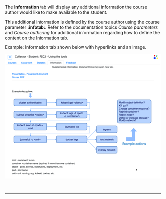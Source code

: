 

The __Information__ tab will display any additional information the course author would like to make available to the student.  

This additional information is defined by the course author using the course parameter __:infotab:__.  Refer to the documentation topics *Course parameters* and *Course authoring* for additional information regarding how to define the content on the Information tab.    

Example: Information tab shown below with hyperlinks and an image.

![](mdimages/information.png)

<br>

----